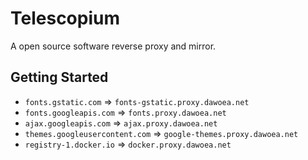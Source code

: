 Telescopium
==========================

A open source software reverse proxy and mirror.

## Getting Started

* `fonts.gstatic.com` => `fonts-gstatic.proxy.dawoea.net`
* `fonts.googleapis.com` => `fonts.proxy.dawoea.net`
* `ajax.googleapis.com` => `ajax.proxy.dawoea.net`
* `themes.googleusercontent.com` => `google-themes.proxy.dawoea.net`
* `registry-1.docker.io` => `docker.proxy.dawoea.net`